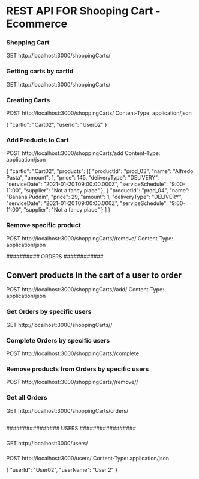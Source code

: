 # REST API FOR Shooping Cart - Ecommerce

### Shopping Cart
GET http://localhost:3000/shoppingCarts/

### Getting carts by cartId
GET http://localhost:3000/shoppingCarts/<cartId>

### Creating Carts
POST http://localhost:3000/shoppingCarts/
Content-Type: application/json

{
    "cartId": "Cart02",
    "userId": "User02"
}

### Add Products to Cart
POST http://localhost:3000/shoppingCarts/add
Content-Type: application/json


{
	"cartId": "Cart02",
	"products": [{
			"productId": "prod_03",
			"name": "Alfredo Pasta",
			"amount": 1,
			"price": 145,
			"deliveryType": "DELIVERY",
			"serviceDate": "2021-01-20T09:00:00.000Z",
			"serviceSchedule": "9:00-11:00",
			"supplier": "Not a fancy place"
		},
		{
			"productId": "prod_04",
			"name": "Banana Puddin",
			"price": 29,
			"amount": 1,
			"deliveryType": "DELIVERY",
			"serviceDate": "2021-01-20T09:00:00.000Z",
			"serviceSchedule": "9:00-11:00",
			"supplier": "Not a fancy place"
		}
	]
}

### Remove specific product
POST http://localhost:3000/shoppingCarts/<cartId>/remove/<prodId>
Content-Type: application/json


########## ORDERS ############

## Convert products in the cart of a user to order
POST http://localhost:3000/shoppingCarts/<userId>/add/
Content-Type: application/json


### Get Orders by specific users
GET http://localhost:3000/shoppingCarts/<userId>/


### Complete Orders by specific users
POST http://localhost:3000/shoppingCarts/<userId>/complete


### Remove products from Orders by specific users
POST http://localhost:3000/shoppingCarts/<userId>/remove/<orderId>/<prodId>


### Get all Orders
GET http://localhost:3000/shoppingCarts/orders/

##



################   USERS  #################

###
GET http://localhost:3000/users/


###
POST http://localhost:3000/users/
Content-Type: application/json

{
    "userId": "User02",
    "userName": "User 2"
}

###



